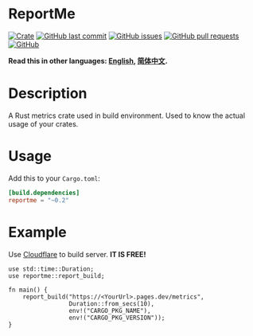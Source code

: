 # ReportMe

[![Crate](https://img.shields.io/crates/v/reportme.svg)](https://crates.io/crates/reportme)
[![GitHub last commit](https://img.shields.io/github/last-commit/xuxiaocheng0201/reportme)](https://github.com/xuxiaocheng0201/reportme/commits/master)
[![GitHub issues](https://img.shields.io/github/issues-raw/xuxiaocheng0201/reportme)](https://github.com/xuxiaocheng0201/reportme/issues)
[![GitHub pull requests](https://img.shields.io/github/issues-pr/xuxiaocheng0201/reportme)](https://github.com/xuxiaocheng0201/reportme/pulls)
[![GitHub](https://img.shields.io/github/license/xuxiaocheng0201/reportme)](https://github.com/xuxiaocheng0201/reportme/blob/master/LICENSE)

**Read this in other languages: [English](README.md), [简体中文](README_zh.md).**

# Description

A Rust metrics crate used in build environment. Used to know the actual usage of your crates.


# Usage

Add this to your `Cargo.toml`:

```toml
[build.dependencies]
reportme = "~0.2"
```

# Example

Use [Cloudflare](Cloudflare_zh.md) to build server. **IT IS FREE!**

```rust,no_run
use std::time::Duration;
use reportme::report_build;

fn main() {
    report_build("https://<YourUrl>.pages.dev/metrics",
                 Duration::from_secs(10),
                 env!("CARGO_PKG_NAME"),
                 env!("CARGO_PKG_VERSION"));
}
```
